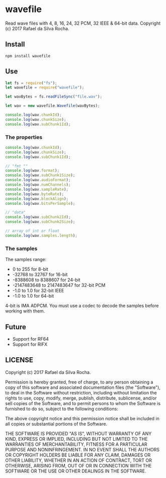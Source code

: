 # wavefile
Read wave files with 4, 8, 16, 24, 32 PCM, 32 IEEE & 64-bit data.
Copyright (c) 2017 Rafael da Silva Rocha.  


## Install
```
npm install wavefile
```


## Use
```javascript
let fs = require("fs");
let wavefile = require("wavefile");

let wavBytes = fs.readFileSync("file.wav");

let wav = new wavefile.Wavefile(wavBytes);

console.log(wav.chunkId);
console.log(wav.chunkSize);
console.log(wav.subChunk1Id);
```


### The properties
```javascript
console.log(wav.chunkId);
console.log(wav.chunkSize);
console.log(wav.subChunk1Id);

// "fmt ""
console.log(wav.format);
console.log(wav.subChunk1Size);
console.log(wav.audioFormat);
console.log(wav.numChannels);
console.log(wav.sampleRate);
console.log(wav.byteRate);
console.log(wav.blockAlign);
console.log(wav.bitsPerSample);

// "data"
console.log(wav.subChunk2Id);
console.log(wav.subChunk2Size);

// array of int or float
console.log(wav.samples.length);
```


### The samples

The samples range:
- 0 to 255 for 8-bit
- -32768 to 32767 for 16-bit
- -8388608 to 8388607 for 24-bit
- -2147483648 to 2147483647 for 32-bit PCM
- -1.0 to 1.0 for 32-bit IEEE
- -1.0 to 1.0 for 64-bit

4-bit is IMA ADPCM. You must use a codec to decode the samples before working with them.


## Future
- Support for RF64
- Support for RIFX


## LICENSE
Copyright (c) 2017 Rafael da Silva Rocha.

Permission is hereby granted, free of charge, to any person obtaining
a copy of this software and associated documentation files (the
"Software"), to deal in the Software without restriction, including
without limitation the rights to use, copy, modify, merge, publish,
distribute, sublicense, and/or sell copies of the Software, and to
permit persons to whom the Software is furnished to do so, subject to
the following conditions:

The above copyright notice and this permission notice shall be
included in all copies or substantial portions of the Software.

THE SOFTWARE IS PROVIDED "AS IS", WITHOUT WARRANTY OF ANY KIND,
EXPRESS OR IMPLIED, INCLUDING BUT NOT LIMITED TO THE WARRANTIES OF
MERCHANTABILITY, FITNESS FOR A PARTICULAR PURPOSE AND
NONINFRINGEMENT. IN NO EVENT SHALL THE AUTHORS OR COPYRIGHT HOLDERS BE
LIABLE FOR ANY CLAIM, DAMAGES OR OTHER LIABILITY, WHETHER IN AN ACTION
OF CONTRACT, TORT OR OTHERWISE, ARISING FROM, OUT OF OR IN CONNECTION
WITH THE SOFTWARE OR THE USE OR OTHER DEALINGS IN THE SOFTWARE.
